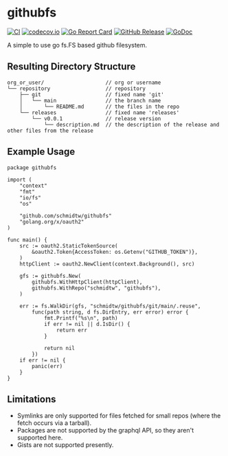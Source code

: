 # githubfs

[![CI](https://github.com/schmidtw/githubfs/actions/workflows/ci.yml/badge.svg)](https://github.com/schmidtw/githubfs/actions/workflows/ci.yml)
[![codecov.io](http://codecov.io/github/schmidtw/githubfs/coverage.svg?branch=main)](http://codecov.io/github/schmidtw/githubfs?branch=main)
[![Go Report Card](https://goreportcard.com/badge/github.com/schmidtw/githubfs)](https://goreportcard.com/report/github.com/schmidtw/githubfs)
[![GitHub Release](https://img.shields.io/github/release/schmidtw/githubfs.svg)](CHANGELOG.md)
[![GoDoc](https://pkg.go.dev/badge/github.com/schmidtw/githubfs)](https://pkg.go.dev/github.com/schmidtw/githubfs)

A simple to use go fs.FS based github filesystem.

## Resulting Directory Structure

```
org_or_user/                    // org or username
└── repository                  // repository
    ├── git                     // fixed name 'git'
    │   └── main                // the branch name
    │       └── README.md       // the files in the repo
    └── releases                // fixed name 'releases'
        └── v0.0.1              // release version
            └── description.md  // the description of the release and other files from the release
```

## Example Usage

```golang
package githubfs

import (
	"context"
	"fmt"
	"io/fs"
	"os"

	"github.com/schmidtw/githubfs"
	"golang.org/x/oauth2"
)

func main() {
	src := oauth2.StaticTokenSource(
		&oauth2.Token{AccessToken: os.Getenv("GITHUB_TOKEN")},
	)
	httpClient := oauth2.NewClient(context.Background(), src)

	gfs := githubfs.New(
		githubfs.WithHttpClient(httpClient),
		githubfs.WithRepo("schmidtw", "githubfs"),
	)

	err := fs.WalkDir(gfs, "schmidtw/githubfs/git/main/.reuse",
		func(path string, d fs.DirEntry, err error) error {
			fmt.Printf("%s\n", path)
			if err != nil || d.IsDir() {
				return err
			}

			return nil
		})
	if err != nil {
		panic(err)
	}
}
```

## Limitations

- Symlinks are only supported for files fetched for small repos (where the fetch
  occurs via a tarball).
- Packages are not supported by the graphql API, so they aren't supported here.
- Gists are not supported presently.

